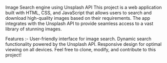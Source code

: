 Image Search engine using Unsplash API
This project is a web application built with HTML, CSS, and JavaScript that allows users to search and download high-quality images based on their requirements. The app integrates with the Unsplash API to provide seamless access to a vast library of stunning images.

Features :-
User-friendly interface for image search.
Dynamic search functionality powered by the Unsplash API.
Responsive design for optimal viewing on all devices.
Feel free to clone, modify, and contribute to this project!
